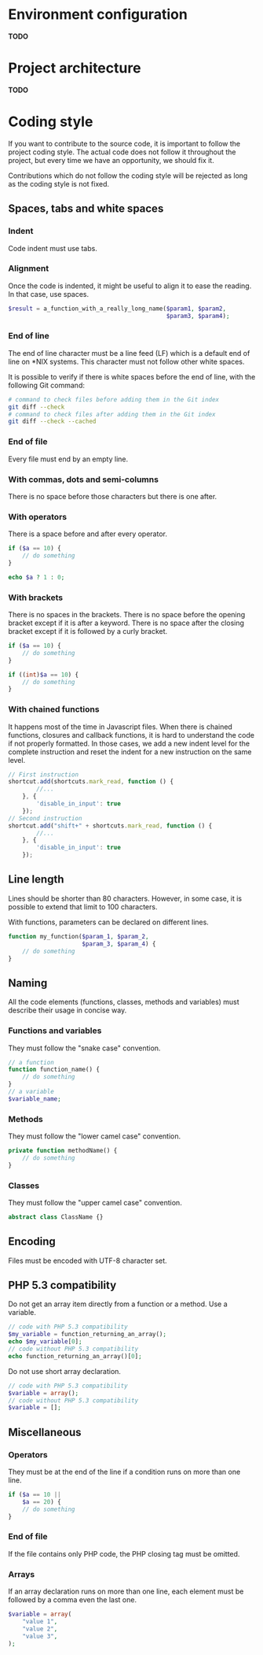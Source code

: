 # Environment configuration

**TODO**

# Project architecture

**TODO**

# Coding style

If you want to contribute to the source code, it is important to follow the project coding style. The actual code does not follow it throughout the project, but every time we have an opportunity, we should fix it.

Contributions which do not follow the coding style will be rejected as long as the coding style is not fixed.

## Spaces, tabs and white spaces

### Indent
Code indent must use tabs.

### Alignment

Once the code is indented, it might be useful to align it to ease the reading. In that case, use spaces.

```php
$result = a_function_with_a_really_long_name($param1, $param2,
                                             $param3, $param4);
```

### End of line

The end of line character must be a line feed (LF) which is a default end of line on *NIX systems. This character must not follow other white spaces.

It is possible to verify if there is white spaces before the end of line, with the following Git command:

```bash
# command to check files before adding them in the Git index
git diff --check
# command to check files after adding them in the Git index
git diff --check --cached
```

### End of file

Every file must end by an empty line.

### With commas, dots and semi-columns

There is no space before those characters but there is one after.

### With operators

There is a space before and after every operator.

```php
if ($a == 10) {
    // do something
}

echo $a ? 1 : 0;
```

### With brackets

There is no spaces in the brackets. There is no space before the opening bracket except if it is after a keyword. There is no space after the closing bracket except if it is followed by a curly bracket.

```php
if ($a == 10) {
    // do something
}

if ((int)$a == 10) {
    // do something
}
```

### With chained functions

It happens most of the time in Javascript files. When there is chained functions, closures and callback functions, it is hard to understand the code if not properly formatted. In those cases, we add a new indent level for the complete instruction and reset the indent for a new instruction on the same level.

```javascript
// First instruction
shortcut.add(shortcuts.mark_read, function () {
        //...
    }, {
        'disable_in_input': true
    });
// Second instruction
shortcut.add("shift+" + shortcuts.mark_read, function () {
        //...
    }, {
        'disable_in_input': true
    });
```

## Line length

Lines should be shorter than 80 characters. However, in some case, it is possible to extend that limit to 100 characters.

With functions, parameters can be declared on different lines.

```php
function my_function($param_1, $param_2,
                     $param_3, $param_4) {
    // do something
}
```

## Naming

All the code elements (functions, classes, methods and variables) must describe their usage in concise way.

### Functions and variables

They must follow the "snake case" convention.

```php
// a function
function function_name() {
    // do something
}
// a variable
$variable_name;
```

### Methods

They must follow the "lower camel case" convention.

```php
private function methodName() {
    // do something
}
```

### Classes

They must follow the "upper camel case" convention.

```php
abstract class ClassName {}
```

## Encoding

Files must be encoded with UTF-8 character set.

## PHP 5.3 compatibility

Do not get an array item directly from a function or a method. Use a variable.

```php
// code with PHP 5.3 compatibility
$my_variable = function_returning_an_array();
echo $my_variable[0];
// code without PHP 5.3 compatibility
echo function_returning_an_array()[0];
```

Do not use short array declaration.

```php
// code with PHP 5.3 compatibility
$variable = array();
// code without PHP 5.3 compatibility
$variable = [];
```

## Miscellaneous

### Operators
They must be at the end of the line if a condition runs on more than one line.

```php
if ($a == 10 ||
    $a == 20) {
    // do something
}
```

### End of file

If the file contains only PHP code, the PHP closing tag must be omitted.

### Arrays

If an array declaration runs on more than one line, each element must be followed by a comma even the last one.

```php
$variable = array(
    "value 1",
    "value 2",
    "value 3",
);
```
